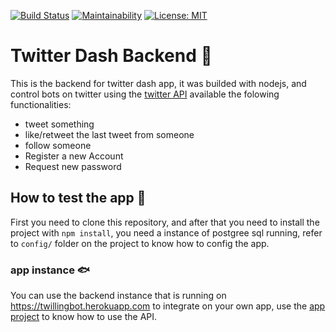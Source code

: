 [![Build Status](https://travis-ci.com/SAMCRODE/backend.svg?branch=master)](https://travis-ci.com/SAMCRODE/backend) [![Maintainability](https://api.codeclimate.com/v1/badges/fe77d5e849be7d286dd4/maintainability)](https://codeclimate.com/github/PS-ES-2020-1-TwitterBotDashboard/backend/maintainability) [![License: MIT](https://img.shields.io/badge/License-MIT-yellow.svg)](https://github.com/PS-ES-2020-1-TwitterBotDashboard/backend/blob/master/LICENSE)
# Twitter Dash Backend :whale2:
This is the backend for twitter dash app, it was builded with nodejs, and control bots on twitter using the [twitter API](https://developer.twitter.com/en/docs "twitter api") available the folowing functionalities:

- tweet something
- like/retweet the last tweet from someone
- follow someone
- Register a new Account
- Request new password

## How to test the app :star2:

First you need to clone this repository, and after that you need to install the project with `npm install`, you need a instance of postgree sql running, refer to `config/` folder on the project to know how to config the app.

### app instance :fish:

You can use the backend instance that is running on https://twillingbot.herokuapp.com to integrate on your own app, use the [app project](https://github.com/rafaelcsva/Twilling-Bot "app project") to know how to use the API.
